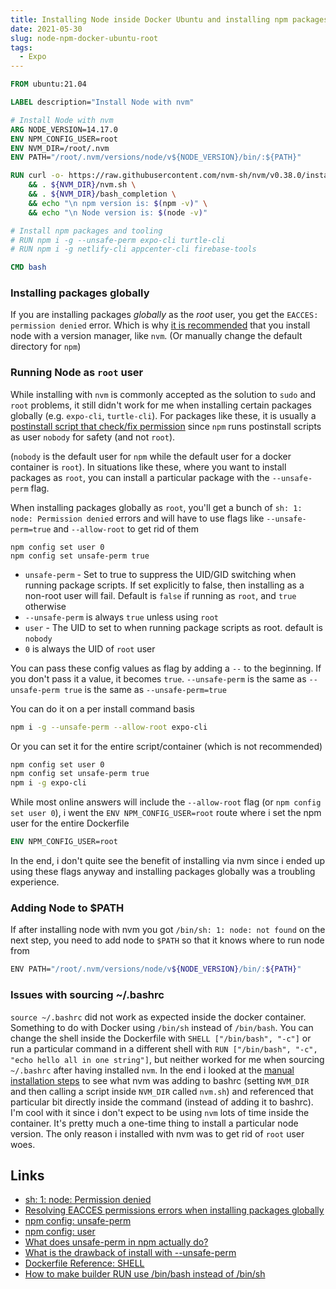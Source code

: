 ```yaml
---
title: Installing Node inside Docker Ubuntu and installing npm packages globally as root
date: 2021-05-30
slug: node-npm-docker-ubuntu-root
tags:
  - Expo
---
```


```dockerfile
FROM ubuntu:21.04

LABEL description="Install Node with nvm"

# Install Node with nvm
ARG NODE_VERSION=14.17.0
ENV NPM_CONFIG_USER=root
ENV NVM_DIR=/root/.nvm
ENV PATH="/root/.nvm/versions/node/v${NODE_VERSION}/bin/:${PATH}"

RUN curl -o- https://raw.githubusercontent.com/nvm-sh/nvm/v0.38.0/install.sh | bash  \
    && . ${NVM_DIR}/nvm.sh \
    && . ${NVM_DIR}/bash_completion \
    && echo "\n npm version is: $(npm -v)" \
    && echo "\n Node version is: $(node -v)"

# Install npm packages and tooling
# RUN npm i -g --unsafe-perm expo-cli turtle-cli
# RUN npm i -g netlify-cli appcenter-cli firebase-tools

CMD bash
```

### Installing packages globally

If you are installing packages _globally_ as the _root_ user, you get the `EACCES: permission denied` error. Which is why [it is recommended](https://docs.npmjs.com/resolving-eacces-permissions-errors-when-installing-packages-globally) that you install node with a version manager, like `nvm`. (Or manually change the default directory for `npm`)

### Running Node as `root` user

While installing with `nvm` is commonly accepted as the solution to `sudo` and `root` problems, it still didn't work for me when installing certain packages globally (e.g. `expo-cli`, `turtle-cli`). For packages like these, it is usually a [postinstall script that check/fix permission](https://github.com/nvm-sh/nvm/issues/1407#issuecomment-284203762) since `npm` runs postinstall scripts as user `nobody` for safety (and not `root`).

(`nobody` is the default user for `npm` while the default user for a docker container is `root`). In situations like these, where you want to install packages as `root`, you can install a particular package with the `--unsafe-perm` flag.

When installing packages globally as `root`, you'll get a bunch of `sh: 1: node: Permission denied` errors and will have to use flags like `--unsafe-perm=true` and `--allow-root` to get rid of them

```
npm config set user 0
npm config set unsafe-perm true
```

- `unsafe-perm` - Set to true to suppress the UID/GID switching when running package scripts. If set explicitly to false, then installing as a non-root user will fail. Default is `false` if running as `root`, and `true` otherwise
- `--unsafe-perm` is always `true` unless using `root`
- `user` - The UID to set to when running package scripts as root. default is `nobody`
- `0` is always the UID of `root` user

You can pass these config values as flag by adding a `--` to the beginning. If you don't pass it a value, it becomes `true`. `--unsafe-perm` is the same as `--unsafe-perm true` is the same as `--unsafe-perm=true`

You can do it on a per install command basis

```bash
npm i -g --unsafe-perm --allow-root expo-cli
```

Or you can set it for the entire script/container (which is not recommended)

```bash
npm config set user 0
npm config set unsafe-perm true
npm i -g expo-cli
```

While most online answers will include the `--allow-root` flag (or `npm config set user 0`), i went the `ENV NPM_CONFIG_USER=root` route where i set the npm user for the entire Dockerfile

```dockerfile
ENV NPM_CONFIG_USER=root
```

In the end, i don't quite see the benefit of installing via nvm since i ended up using these flags anyway and installing packages globally was a troubling experience.

### Adding Node to $PATH

If after installing node with nvm you got `/bin/sh: 1: node: not found` on the next step, you need to add node to `$PATH` so that it knows where to run node from

```bash
ENV PATH="/root/.nvm/versions/node/v${NODE_VERSION}/bin/:${PATH}"
```

### Issues with sourcing ~/.bashrc

`source ~/.bashrc` did not work as expected inside the docker container. Something to do with Docker using `/bin/sh` instead of `/bin/bash`. You can change the shell inside the Dockerfile with `SHELL ["/bin/bash", "-c"]` or run a particular command in a different shell with `RUN ["/bin/bash", "-c", "echo hello all in one string"]`, but neither worked for me when sourcing `~/.bashrc` after having installed `nvm`. In the end i looked at the [manual installation steps](https://github.com/nvm-sh/nvm#manual-install) to see what nvm was adding to bashrc (setting `NVM_DIR` and then calling a script inside `NVM_DIR` called `nvm.sh`) and referenced that particular bit directly inside the command (instead of adding it to bashrc). I'm cool with it since i don't expect to be using `nvm` lots of time inside the container. It's pretty much a one-time thing to install a particular node version. The only reason i installed with nvm was to get rid of `root` user woes.

## Links

- [sh: 1: node: Permission denied](https://stackoverflow.com/a/53270214/890814)
- [Resolving EACCES permissions errors when installing packages globally](https://docs.npmjs.com/resolving-eacces-permissions-errors-when-installing-packages-globally)
- [npm config: unsafe-perm](https://docs.npmjs.com/cli/v6/using-npm/config#unsafe-perm)
- [npm config: user](https://docs.npmjs.com/cli/v6/using-npm/config#user)
- [What does unsafe-perm in npm actually do?](https://geedew.com/What-does-unsafe-perm-in-npm-actually-do/)
- [What is the drawback of install with --unsafe-perm](https://github.com/strongloop/strong-pm/issues/334#issuecomment-203638235)
- [Dockerfile Reference: SHELL](https://docs.docker.com/engine/reference/builder/#shell)
- [How to make builder RUN use /bin/bash instead of /bin/sh](https://github.com/moby/moby/issues/7281#issuecomment-389440503)
